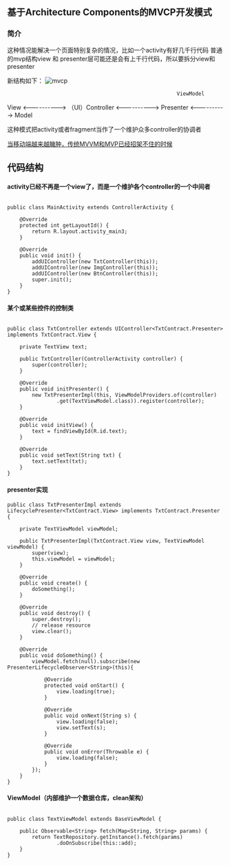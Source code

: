 ## 基于Architecture Components的MVCP开发模式

### 简介

这种情况能解决一个页面特别复杂的情况，比如一个activity有好几千行代码
普通的mvp结构view 和 presenter层可能还是会有上千行代码，所以要拆分view和presenter

新结构如下：
![mvcp](https://github.com/bin-qmtv/MVCP/blob/master/img/mvcp.png)


                                                           ViewModel
View <----------> （UI）Controller <----------> Presenter <----------> Model

这种模式把activity或者fragment当作了一个维护众多controller的协调者



[当移动端越来越臃肿，传统MVVM和MVP已经招架不住的时候](http://mp.weixin.qq.com/s?__biz=MzU0OTQyMzUyOQ==&mid=2247483655&idx=1&sn=c912961fc68f0b49866fa3818bfac16c&chksm=fbb151c1ccc6d8d708b327d1c946ce16d24795929bd086a485a05b02dcf6dd04e7fac91a58e0&mpshare=1&scene=23&srcid=0403BacPdBXTZ7Mb1yxSK62B#rd)

## 代码结构

#### activity已经不再是一个view了，而是一个维护各个controller的一个中间者

```

public class MainActivity extends ControllerActivity {

    @Override
    protected int getLayoutId() {
        return R.layout.activity_main3;
    }

    @Override
    public void init() {
        addUIController(new TxtController(this));
        addUIController(new ImgController(this));
        addUIController(new BtnController(this));
        super.init();
    }
}

```

#### 某个或某些控件的控制类

```

public class TxtController extends UIController<TxtContract.Presenter> implements TxtContract.View {

    private TextView text;

    public TxtController(ControllerActivity controller) {
        super(controller);
    }

    @Override
    public void initPresenter() {
        new TxtPresenterImpl(this, ViewModelProviders.of(controller)
                .get(TextViewModel.class)).register(controller);
    }

    @Override
    public void initView() {
        text = findViewById(R.id.text);
    }

    @Override
    public void setText(String txt) {
        text.setText(txt);
    }
}

```

#### presenter实现

```
public class TxtPresenterImpl extends LifecyclePresenter<TxtContract.View> implements TxtContract.Presenter {

    private TextViewModel viewModel;

    public TxtPresenterImpl(TxtContract.View view, TextViewModel viewModel) {
        super(view);
        this.viewModel = viewModel;
    }

    @Override
    public void create() {
        doSomething();
    }

    @Override
    public void destroy() {
        super.destroy();
        // release resource
        view.clear();
    }

    @Override
    public void doSomething() {
        viewModel.fetch(null).subscribe(new PresenterLifecycleObserver<String>(this){

            @Override
            protected void onStart() {
                view.loading(true);
            }

            @Override
            public void onNext(String s) {
                view.loading(false);
                view.setText(s);
            }

            @Override
            public void onError(Throwable e) {
                view.loading(false);
            }
        });
    }
}

```

#### ViewModel（内部维护一个数据仓库，clean架构）

```

public class TextViewModel extends BaseViewModel {

    public Observable<String> fetch(Map<String, String> params) {
        return TextRepository.getInstance().fetch(params)
                .doOnSubscribe(this::add);
    }
}

```